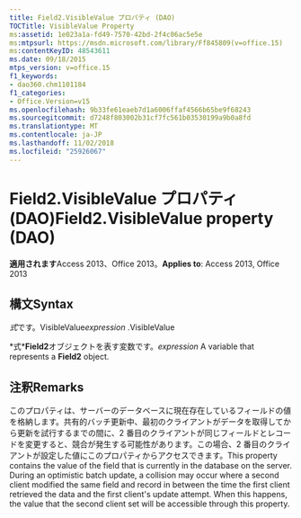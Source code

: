 ```yaml
---
title: Field2.VisibleValue プロパティ (DAO)
TOCTitle: VisibleValue Property
ms:assetid: 1e023a1a-fd49-7570-42bd-2f4c06ac5e5e
ms:mtpsurl: https://msdn.microsoft.com/library/Ff845809(v=office.15)
ms:contentKeyID: 48543611
ms.date: 09/18/2015
mtps_version: v=office.15
f1_keywords:
- dao360.chm1101184
f1_categories:
- Office.Version=v15
ms.openlocfilehash: 9b33fe61eaeb7d1a6006ffaf4566b65be9f68243
ms.sourcegitcommit: d7248f803002b31cf7fc561b03530199a9b0a8fd
ms.translationtype: MT
ms.contentlocale: ja-JP
ms.lasthandoff: 11/02/2018
ms.locfileid: "25926067"
---
```

# <a name="field2visiblevalue-property-dao"></a><span data-ttu-id="5b07a-102">Field2.VisibleValue プロパティ (DAO)</span><span class="sxs-lookup"><span data-stu-id="5b07a-102">Field2.VisibleValue property (DAO)</span></span>


<span data-ttu-id="5b07a-103">**適用されます**Access 2013、Office 2013。</span><span class="sxs-lookup"><span data-stu-id="5b07a-103">**Applies to**: Access 2013, Office 2013</span></span>

## <a name="syntax"></a><span data-ttu-id="5b07a-104">構文</span><span class="sxs-lookup"><span data-stu-id="5b07a-104">Syntax</span></span>

<span data-ttu-id="5b07a-105">*式*です。VisibleValue</span><span class="sxs-lookup"><span data-stu-id="5b07a-105">*expression* .VisibleValue</span></span>

<span data-ttu-id="5b07a-106">\*式\***Field2**オブジェクトを表す変数です。</span><span class="sxs-lookup"><span data-stu-id="5b07a-106">*expression* A variable that represents a **Field2** object.</span></span>

## <a name="remarks"></a><span data-ttu-id="5b07a-107">注釈</span><span class="sxs-lookup"><span data-stu-id="5b07a-107">Remarks</span></span>

<span data-ttu-id="5b07a-p101">このプロパティは、サーバーのデータベースに現在存在しているフィールドの値を格納します。共有的バッチ更新中、最初のクライアントがデータを取得してから更新を試行するまでの間に、2 番目のクライアントが同じフィールドとレコードを変更すると、競合が発生する可能性があります。この場合、2 番目のクライアントが設定した値にこのプロパティからアクセスできます。</span><span class="sxs-lookup"><span data-stu-id="5b07a-p101">This property contains the value of the field that is currently in the database on the server. During an optimistic batch update, a collision may occur where a second client modified the same field and record in between the time the first client retrieved the data and the first client's update attempt. When this happens, the value that the second client set will be accessible through this property.</span></span>

